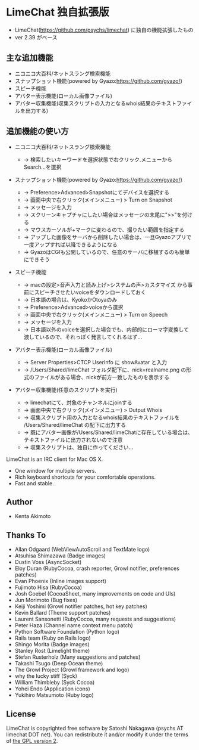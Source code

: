 # LimeChat 独自拡張版

* LimeChat(https://github.com/psychs/limechat) に独自の機能拡張したもの
* ver 2.39 がベース

## 主な追加機能
* ニコニコ大百科/ネットスラング検索機能
* スナップショット機能(powered by Gyazo:https://github.com/gyazo/)
* スピーチ機能
* アバター表示機能(ローカル画像ファイル)
* アバター収集機能(収集スクリプトの入力となるwhois結果のテキストファイルを出力する)

## 追加機能の使い方
* ニコニコ大百科/ネットスラング検索機能
    * -> 検索したいキーワードを選択状態で右クリック.メニューからSearch...を選択
* スナップショット機能(powered by Gyazo:https://github.com/gyazo/)
    * -> Preference>Advanced>Snapshotにてデバイスを選択する
    * -> 画面中央で右クリック(メインメニュー) > Turn on Snapshot
    * -> メッセージを入力
    * -> スクリーンキャプチャにしたい場合はメッセージの末尾に">>"を付ける
    * -> マウスカーソルが+マークに変わるので、撮りたい範囲を指定する
    * -> アップした画像をサーバから削除したい場合は、一旦Gyazoアプリで一度アップすれば以降できるようになる
    * -> GyazoはCGIも公開しているので、任意のサーバに移植するのも簡単にできそう
 
* スピーチ機能
    * -> macの設定>音声入力と読み上げ>システムの声>カスタマイズ から事前にスピーチさせたいvoiceをダウンロードしておく
    * -> 日本語の場合は、KyokoかOtoyaのみ
    * -> Preference>Advanced>voiceから選択
    * -> 画面中央で右クリック(メインメニュー) > Turn on Speech
    * -> メッセージを入力
    * -> 日本語以外のvoiceを選択した場合でも、内部的にローマ字変換して渡しているので、それっぽく発言してくれるはず…
 
* アバター表示機能(ローカル画像ファイル)
    * -> Server Properties>CTCP UserInfo に showAvatar と入力
    * -> /Users/Shared/limeChat フォルダ配下に、nick=realname.png の形式のファイルがある場合、nickが前方一致したものを表示する
* アバター収集機能(任意のスクリプトを実行)
    * -> limechatにて、対象のチャンネルにjoinする
    * -> 画面中央で右クリック(メインメニュー) > Output Whois
    * -> 収集スクリプト用の入力となるwhois結果のテキストファイルを /Users/Shared/limeChat の配下に出力する
    * -> 既にアバター画像が/Users/Shared/limeChatに存在している場合は、テキストファイルに出力されないので注意
    * -> 収集スクリプトは、独自に作ってください…

LimeChat is an IRC client for Mac OS X.

* One window for multiple servers.
* Rich keyboard shortcuts for your comfortable operations.
* Fast and stable.

## Author

* Kenta Akimoto

## Thanks To

* Allan Odgaard  (WebViewAutoScroll and TextMate logo)
* Atsuhisa Shimazawa  (Badge images)
* Dustin Voss  (AsyncSocket)
* Eloy Duran  (RubyCocoa, crash reporter, Growl notifier, preferences patches)
* Evan Phoenix  (Inline images support)
* Fujimoto Hisa  (RubyCocoa)
* Josh Goebel  (CocoaSheet, many improvements on code and UIs)
* Jun Morimoto  (Bug fixes)
* Keiji Yoshimi  (Growl notifier patches, hot key patches)
* Kevin Ballard  (Theme support patches)
* Laurent Sansonetti  (RubyCocoa, many requests and suggestions)
* Peter Haza  (Channel name context menu patch)
* Python Software Foundation  (Python logo)
* Rails team  (Ruby on Rails logo)
* Shingo Morita  (Badge images)
* Stanley Rost  (Limelight theme)
* Stefan Rusterholz  (Many suggestions and patches)
* Takashi Tsugo  (Deep Ocean theme)
* The Growl Project  (Growl framework and logo)
* why the lucky stiff  (Syck)
* William Thimbleby  (Syck Cocoa)
* Yohei Endo  (Application icons)
* Yukihiro Matsumoto  (Ruby logo)

## License

LimeChat is copyrighted free software by Satoshi Nakagawa (psychs AT limechat DOT net).
You can redistribute it and/or modify it under the terms of [the GPL version 2](https://github.com/psychs/limechat/blob/master/GPL.txt).
